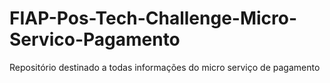 # FIAP-Pos-Tech-Challenge-Micro-Servico-Pagamento
Repositório destinado a todas informações do micro serviço de pagamento
